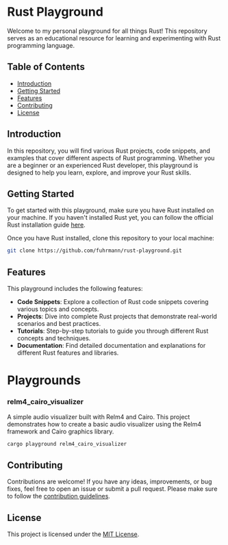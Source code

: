 # Rust Playground

Welcome to my personal playground for all things Rust! This repository serves as an educational resource for learning and experimenting with Rust programming language.

## Table of Contents
- [Introduction](#introduction)
- [Getting Started](#getting-started)
- [Features](#features)
- [Contributing](#contributing)
- [License](#license)

## Introduction
In this repository, you will find various Rust projects, code snippets, and examples that cover different aspects of Rust programming. Whether you are a beginner or an experienced Rust developer, this playground is designed to help you learn, explore, and improve your Rust skills.

## Getting Started
To get started with this playground, make sure you have Rust installed on your machine. If you haven't installed Rust yet, you can follow the official Rust installation guide [here](https://www.rust-lang.org/tools/install).

Once you have Rust installed, clone this repository to your local machine:

```bash
git clone https://github.com/fuhrmann/rust-playground.git
```

## Features
This playground includes the following features:

- **Code Snippets**: Explore a collection of Rust code snippets covering various topics and concepts.
- **Projects**: Dive into complete Rust projects that demonstrate real-world scenarios and best practices.
- **Tutorials**: Step-by-step tutorials to guide you through different Rust concepts and techniques.
- **Documentation**: Find detailed documentation and explanations for different Rust features and libraries.

# Playgrounds

### relm4_cairo_visualizer
A simple audio visualizer built with Relm4 and Cairo. This project demonstrates how to create a basic audio visualizer using the Relm4 framework and Cairo graphics library.

```bash
cargo playground relm4_cairo_visualizer
```

## Contributing
Contributions are welcome! If you have any ideas, improvements, or bug fixes, feel free to open an issue or submit a pull request. Please make sure to follow the [contribution guidelines](CONTRIBUTING.md).

## License
This project is licensed under the [MIT License](LICENSE).
